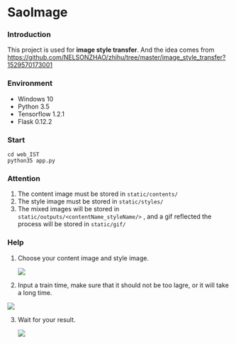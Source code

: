 # SaoImage

### Introduction

This project is used for **image style transfer**. And the idea comes from https://github.com/NELSONZHAO/zhihu/tree/master/image_style_transfer?1529570173001

### Environment

- Windows 10
- Python 3.5
- Tensorflow 1.2.1
- Flask 0.12.2

### Start

```
cd web_IST
python35 app.py
```

### Attention

1. The content image must be stored in `static/contents/`
2. The style image must be stored in `static/styles/`
3. The mixed images will be stored in `static/outputs/<contentName_styleName/>` , and a gif reflected the process will be  stored in `static/gif/`

### Help

1. Choose your content image and style image.

   ![](D:\web_IST\static\pic\1.jpg)

2. Input a train time, make sure that it should not be too lagre, or it will take a long time.

![](D:\web_IST\static\pic\2.jpg)

3. Wait for your result.

   ![](D:\web_IST\static\pic\3.jpg)